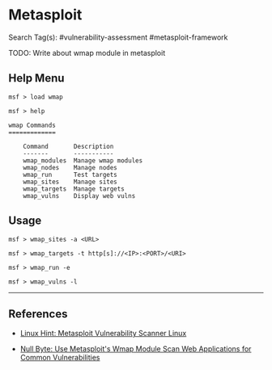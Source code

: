 # Metasploit

Search Tag(s): #vulnerability-assessment #metasploit-framework

TODO: Write about wmap module in metasploit

## Help Menu

```
msf > load wmap

msf > help

wmap Commands
=============

    Command       Description
    -------       -----------
    wmap_modules  Manage wmap modules
    wmap_nodes    Manage nodes
    wmap_run      Test targets
    wmap_sites    Manage sites
    wmap_targets  Manage targets
    wmap_vulns    Display web vulns
```

## Usage

```
msf > wmap_sites -a <URL>
```

```
msf > wmap_targets -t http[s]://<IP>:<PORT>/<URI>
```

```
msf > wmap_run -e
```

```
msf > wmap_vulns -l
```

---
## References

- [Linux Hint: Metasploit Vulnerability Scanner Linux](https://linuxhint.com/metasploit_vurnerability_scanner_linux/)

- [Null Byte: Use Metasploit's Wmap Module Scan Web Applications for Common Vulnerabilities](https://null-byte.wonderhowto.com/how-to/use-metasploits-wmap-module-scan-web-applications-for-common-vulnerabilities-0187572/)